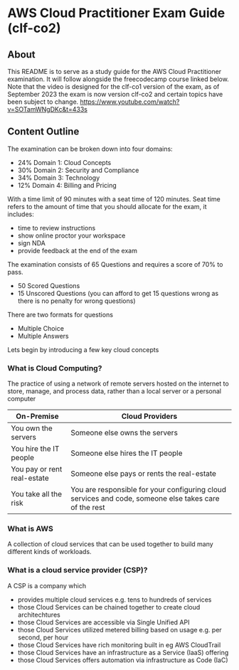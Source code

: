 # AWS Cloud Practitioner Exam Guide (clf-co2)

## About
This README is to serve as a study guide for the AWS Cloud Practitioner examination. It will follow alongside the freecodecamp course linked below. Note that the video is designed for the clf-co1 version of the exam, as of September 2023 the exam is now version clf-co2 and certain topics have been subject to change.
https://www.youtube.com/watch?v=SOTamWNgDKc&t=433s 

## Content Outline
The examination can be broken down into four domains:
* 24% Domain 1: Cloud Concepts
* 30% Domain 2: Security and Compliance
* 34% Domain 3: Technology
* 12% Domain 4: Billing and Pricing

With a time limit of 90 minutes with a seat time of 120 minutes. Seat time refers to the amount of time that you should allocate for the exam, it includes: 
* time to review instructions
* show online proctor your workspace
* sign NDA
* provide feedback at the end of the exam

The examination consists of 65 Questions and requires a score of 70% to pass. 
* 50 Scored Questions
* 15 Unscored Questions
(you can afford to get 15 questions wrong as there is no penalty for wrong questions)

There are two formats for questions
* Multiple Choice
* Multiple Answers

Lets begin by introducing a few key cloud concepts

### What is Cloud Computing?
The practice of using a network of remote servers hosted on the internet to store, manage, and process data, rather than a local server or a personal computer

|On-Premise|Cloud Providers|
|----------|---------------|
|You own the servers|Someone else owns the servers|
|You hire the IT people|Someone else hires the IT people|
|You pay or rent real-estate|Someone else pays or rents the real-estate|
|You take all the risk|You are responsible for your configuring cloud services and code, someone else takes care of the rest|

### What is AWS
A collection of cloud services that can be used together to build many different kinds of workloads. 

### What is a cloud service provider (CSP)?
A CSP is a company which
* provides multiple cloud services e.g. tens to hundreds of services
* those Cloud Services can be chained together to create cloud architechtures
* those Cloud Services are accessible via Single Unified API
* those Cloud Services utilized metered billing based on usage e.g. per second, per hour
* those Cloud Services have rich monitoring built in eg AWS CloudTrail
* those Cloud Services have an infrastructure as a Service (IaaS) offering
* those Cloud Services offers automation via infrastructure as Code (IaC)



